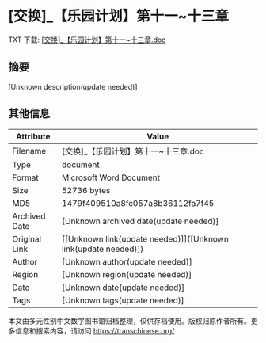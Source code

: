 # [交换]_【乐园计划】第十一~十三章

<!-- tcd_download_link -->
TXT 下载: [[交换]_【乐园计划】第十一~十三章.doc]([交换]_【乐园计划】第十一~十三章.doc)
<!-- tcd_download_link_end -->

## 摘要

<!-- tcd_abstract -->
[Unknown description(update needed)]

<!-- tcd_abstract_end -->

## 其他信息

| Attribute       | Value                                  |
|-----------------|----------------------------------------|
| Filename        | [交换]_【乐园计划】第十一~十三章.doc                             |
| Type            | document                                 |
| Format          | Microsoft Word Document                               |
| Size            | 52736 bytes                           |
| MD5             | 1479f409510a8fc057a8b36112fa7f45                                  |
| Archived Date   | [Unknown archived date(update needed)]                             |
| Original Link   | [[Unknown link(update needed)]]([Unknown link(update needed)])                         |
| Author          | [Unknown author(update needed)]                               |
| Region          | [Unknown region(update needed)]                               |
| Date            | [Unknown date(update needed)]                                 |
| Tags            | [Unknown tags(update needed)]                                 |

本文由多元性别中文数字图书馆归档整理，仅供存档使用。版权归原作者所有。更多信息和搜索内容，请访问 <https://transchinese.org/>

